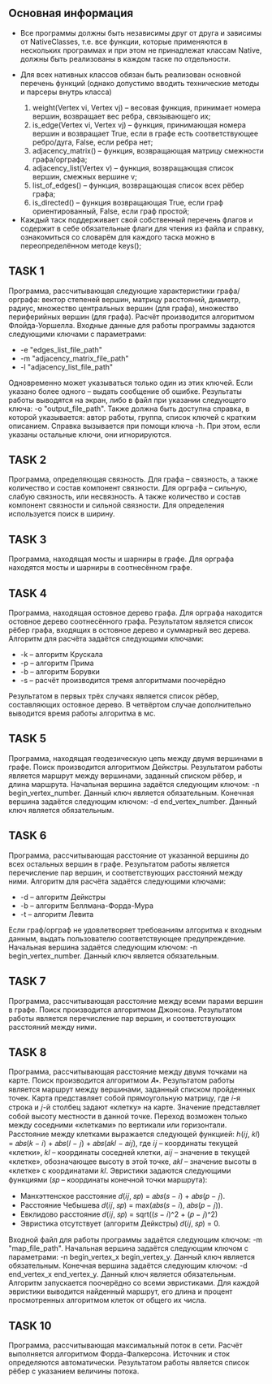 <h2>Основная информация</h2>
<ul>
  <li><p>Все программы должны быть независимы друг от друга и зависимы от NativeClasses, т.е. все функции, которые применяются в нескольких программах и при этом не принадлежат классам Native, должны быть реализованы в каждом таске по отдельности.</p>
  </li>
  <li><p>Для всех нативных классов обязан быть реализован основной перечень функций (однако допустимо вводить технические методы и парсеры внутрь класса)</p>
    <ol type="1">
      <li>
        weight(Vertex vi, Vertex vj) – весовая функция, принимает номера вершин, возвращает вес ребра, связывающего их;
      </li>
      <li>
        is_edge(Vertex vi, Vertex vj) – функция, принимающая номера вершин и возвращает True, если в графе есть соответствующее ребро/дуга, False, если ребра нет;
      </li>
      <li>
        adjacency_matrix() – функция, возвращающая матрицу смежности графа/орграфа;
      </li>
      <li>
        adjacency_list(Vertex v) – функция, возвращающая список вершин, смежных вершине v;
      </li>
      <li>
        list_of_edges() – функция, возвращающая список всех рёбер графа;
      </li>
      <li>
        is_directed() – функция возвращающая True, если граф ориентированный, False, если граф простой;
      </li>
    </ol>
  </li>
  <li>
    Каждый таск поддерживает свой собственный перечень флагов и содержит в себе обязательные флаги для чтения из файла и справку, ознакомиться со словарём для каждого таска можно в переопределённом методе keys();
  </li>
</ul>


<h2>TASK 1</h2>
<p>Программа, рассчитывающая следующие характеристики графа/орграфа: вектор степеней вершин, матрицу расстояний, диаметр, радиус, множество центральных вершин (для графа), множество периферийных вершин (для графа). Расчёт производится алгоритмом Флойда-Уоршелла. Входные данные для работы программы задаются следующими ключами с параметрами:
</p>
<ul>
  <li>
    -e "edges_list_file_path"
  </li>
  <li>
    -m "adjacency_matrix_file_path"
  </li>
  <li>
    -l "adjacency_list_file_path"
  </li>
</ul>
<p>Одновременно может указываться только один из этих ключей. Если указано более одного – выдать сообщение об ошибке. Результаты работы выводятся на экран, либо в файл при указании следующего ключа: -o "output_file_path". Также должна быть доступна справка, в которой указывается: автор работы, группа, список ключей с кратким описанием. Справка вызывается при помощи ключа -h. При этом, если указаны остальные ключи, они игнорируются.
</p>


<h2>TASK 2</h2>
<p>Программа, определяющая связность. Для графа – связность, а также количество и состав компонент связности. Для орграфа – сильную, слабую связность, или несвязность. А также количество и состав компонент связности и сильной связности. Для определения используется поиск в ширину.
</p>


<h2>TASK 3</h2>
<p>Программа, находящая мосты и шарниры в графе. Для орграфа находятся мосты и шарниры в соотнесённом графе.
</p>


<h2>TASK 4</h2>
<p>Программа, находящая остовное дерево графа. Для орграфа находится остовное дерево соотнесённого графа. Результатом является список рёбер графа, входящих в остовное дерево и суммарный вес дерева. Алгоритм для расчёта задаётся следующими ключами:
</p>
<ul>
  <li>
    -k – алгоритм Крускала
  </li>
  <li>
    -p – алгоритм Прима
  </li>
  <li>
    -b – алгоритм Борувки
  </li>
  <li>
    -s – расчёт производится тремя алгоритмами поочерёдно
  </li>
</ul>
<p>Результатом в первых трёх случаях является список рёбер, составляющих остовное дерево. В четвёртом случае дополнительно выводится время работы алгоритма в мс.</p>


<h2>TASK 5</h2>
<p>Программа, находящая геодезическую цепь между двумя вершинами в графе. Поиск производится алгоритмом Дейкстры. Результатом работы является маршрут между вершинами, заданный списком рёбер, и длина маршрута. Начальная вершина задаётся следующим ключом: -n begin_vertex_number. Данный ключ является обязательным. Конечная вершина задаётся следующим ключом: -d end_vertex_number. Данный ключ является обязательным.
</p>


<h2>TASK 6</h2>
<p>Программа, рассчитывающая расстояние от указанной вершины до всех остальных вершин в графе. Результатом работы является перечисление пар вершин, и соответствующих расстояний между ними. Алгоритм для расчёта задаётся следующими ключами:
</p>
<ul>
  <li>
    -d – алгоритм Дейкстры
  </li>
  <li>
    -b – алгоритм Беллмана-Форда-Мура
  </li>
  <li>
    -t – алгоритм Левита
  </li>
</ul>
<p>Если граф/орграф не удовлетворяет требованиям алгоритма к входным данным, выдать пользователю соответствующее предупреждение. Начальная вершина задаётся следующим ключом: -n begin_vertex_number. Данный ключ является обязательным.
</p>


<h2>TASK 7</h2>
<p>Программа, рассчитывающая расстояние между всеми парами вершин в графе. Поиск производится алгоритмом Джонсона. Результатом работы является перечисление пар вершин, и соответствующих расстояний между ними.
</p>


<h2>TASK 8</h2>
<p>Программа, рассчитывающая расстояние между двумя точками на карте. Поиск производится алгоритмом 𝐴∗. Результатом работы является маршрут между вершинами, заданный списком пройденных точек. Карта представляет собой прямоугольную матрицу, где 𝑖-я строка и 𝑗-й столбец задают «клетку» на карте. Значение представляет собой высоту местности в данной точке. Переход возможен только между соседними «клетками» по вертикали или горизонтали. Расстояние между клетками выражается следующей функцией: ℎ(𝑖𝑗, 𝑘𝑙) = 𝑎𝑏𝑠(𝑘 − 𝑖) + 𝑎𝑏𝑠(𝑙 − 𝑗) + 𝑎𝑏𝑠(𝑎𝑘𝑙 − 𝑎𝑖𝑗), где 𝑖𝑗 – координаты текущей «клетки», 𝑘𝑙 – координаты соседней клетки, 𝑎𝑖𝑗 – значение в текущей «клетке», обозначающее высоту в этой точке, 𝑎𝑘𝑙 – значение высоты в «клетке» с координатами 𝑘𝑙. Эвристики задаются следующими функциями (𝑠𝑝 – координаты конечной точки маршрута):
</p>
<ul type="A">
  <li>
    Манхэттенское расстояние 𝑑(𝑖𝑗, 𝑠𝑝) = 𝑎𝑏𝑠(𝑠 − 𝑖) + 𝑎𝑏𝑠(𝑝 − 𝑗).
  </li>
  <li>
    Расстояние Чебышева 𝑑(𝑖𝑗, 𝑠𝑝) = max(𝑎𝑏𝑠(𝑠 − 𝑖), 𝑎𝑏𝑠(𝑝 − 𝑗)).
  </li>
  <li>
    Евклидово расстояние 𝑑(𝑖𝑗, 𝑠𝑝) = sqrt((𝑠 − 𝑖)^2 + (𝑝 − 𝑗)^2)
  </li>
  <li>
    Эвристика отсутствует (алгоритм Дейкстры) 𝑑(𝑖𝑗, 𝑠𝑝) = 0.
  </li>
</ul>
<p>Входной файл для работы программы задаётся следующим ключом: -m "map_file_path". Начальная вершина задаётся следующим ключом c параметрами: -n begin_vertex_x begin_vertex_y. Данный ключ является обязательным. Конечная вершина задаётся следующим ключом: -d end_vertex_x end_vertex_y. Данный ключ является обязательным. Алгоритм запускается поочерёдно со всеми эвристиками. Для каждой эвристики выводится найденный маршрут, его длина и процент просмотренных алгоритмом клеток от общего их числа.
</p>


<h2>TASK 10</h2>
<p>Программа, рассчитывающая максимальный поток в сети. Расчёт выполняется алгоритмом Форда-Фалкерсона. Источник и сток определяются автоматически. Результатом работы является список рёбер с указанием величины потока.
</p>